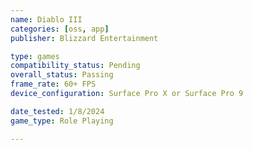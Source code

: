 ```yaml
---
name: Diablo III
categories: [oss, app]
publisher: Blizzard Entertainment

type: games
compatibility_status: Pending
overall_status: Passing
frame_rate: 60+ FPS
device_configuration: Surface Pro X or Surface Pro 9

date_tested: 1/8/2024
game_type: Role Playing

---
```

